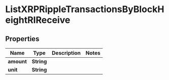 

# ListXRPRippleTransactionsByBlockHeightRIReceive


## Properties

Name | Type | Description | Notes
------------ | ------------- | ------------- | -------------
**amount** | **String** |  | 
**unit** | **String** |  | 



